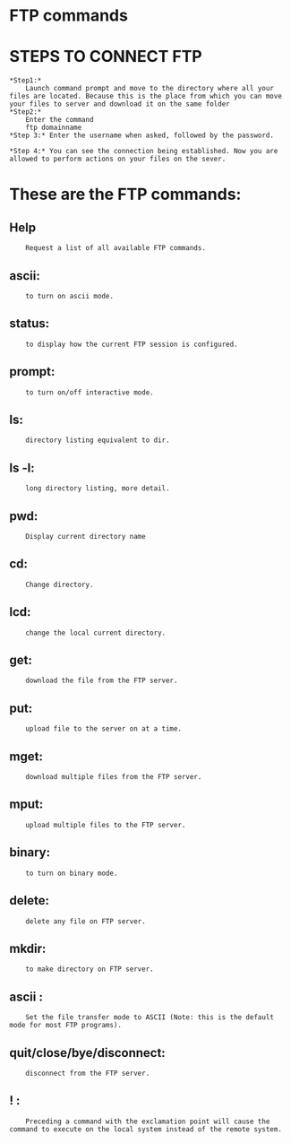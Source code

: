 # FTP commands

# STEPS TO CONNECT FTP
    *Step1:*
        Launch command prompt and move to the directory where all your files are located. Because this is the place from which you can move your files to server and download it on the same folder
    *Step2:*
        Enter the command
        ftp domainname
    *Step 3:* Enter the username when asked, followed by the password.

    *Step 4:* You can see the connection being established. Now you are allowed to perform actions on your files on the sever.

#  These are the FTP commands:

## Help
        Request a list of all available FTP commands.
## ascii:
        to turn on ascii mode.
## status:
        to display how the current FTP session is configured.
## prompt:
        to turn on/off interactive mode.
## ls:
        directory listing equivalent to dir.
## ls -l:
        long directory listing, more detail.
## pwd:
        Display current directory name
## cd:
        Change directory.
## lcd:
        change the local current directory.
## get:
        download the file from the FTP server.
## put:
        upload file to the server on at a time.
## mget:
        download multiple files from the FTP server.
## mput:
        upload multiple files to the FTP server.
## binary:
        to turn on binary mode.
## delete:
        delete any file on FTP server.
## mkdir:
        to make directory on FTP server.
## ascii :
        Set the file transfer mode to ASCII (Note: this is the default mode for most FTP programs).
## quit/close/bye/disconnect:
        disconnect from the FTP server.
## ! :
        Preceding a command with the exclamation point will cause the command to execute on the local system instead of the remote system.
